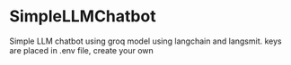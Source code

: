 # SimpleLLMChatbot
Simple LLM chatbot using groq model using langchain and langsmit. keys are placed in .env file, create your own
